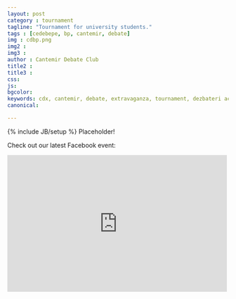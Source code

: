 ```yaml
---
layout: post
category : tournament
tagline: "Tournament for university students."
tags : [cedebepe, bp, cantemir, debate]
img : cdbp.png
img2 : 
img3 : 
author : Cantemir Debate Club
title2 : 
title3 : 
css: 
js: 
bgcolor: 
keywords: cdx, cantemir, debate, extravaganza, tournament, dezbateri academice, ardor
canonical: 

---
```

{% include JB/setup %}
Placeholder!

Check out our latest Facebook event:

<iframe src="https://www.facebook.com/plugins/post.php?href=https%3A%2F%2Fwww.facebook.com%2Fevents%2F1695736093797084%2Fpermalink%2F1696646790372681%2F&width=500&show_text=true&height=311&appId" width="500" height="311" style="border:none;overflow:hidden" scrolling="no" frameborder="0" allowTransparency="true" allow="encrypted-media"></iframe>
